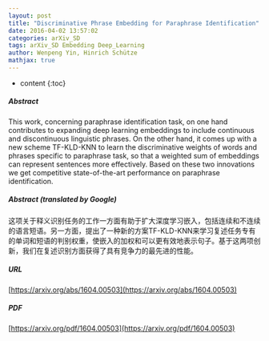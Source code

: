 ```yaml
---
layout: post
title: "Discriminative Phrase Embedding for Paraphrase Identification"
date: 2016-04-02 13:57:02
categories: arXiv_SD
tags: arXiv_SD Embedding Deep_Learning
author: Wenpeng Yin, Hinrich Schütze
mathjax: true
---
```


* content
{:toc}

##### Abstract
This work, concerning paraphrase identification task, on one hand contributes to expanding deep learning embeddings to include continuous and discontinuous linguistic phrases. On the other hand, it comes up with a new scheme TF-KLD-KNN to learn the discriminative weights of words and phrases specific to paraphrase task, so that a weighted sum of embeddings can represent sentences more effectively. Based on these two innovations we get competitive state-of-the-art performance on paraphrase identification.

##### Abstract (translated by Google)
这项关于释义识别任务的工作一方面有助于扩大深度学习嵌入，包括连续和不连续的语言短语。另一方面，提出了一种新的方案TF-KLD-KNN来学习复述任务专有的单词和短语的判别权重，使嵌入的加权和可以更有效地表示句子。基于这两项创新，我们在复述识别方面获得了具有竞争力的最先进的性能。

##### URL
[https://arxiv.org/abs/1604.00503](https://arxiv.org/abs/1604.00503)

##### PDF
[https://arxiv.org/pdf/1604.00503](https://arxiv.org/pdf/1604.00503)

